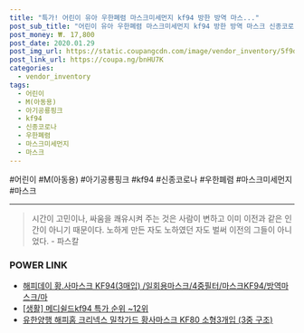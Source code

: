 ```yaml
--- 
title: "특가! 어린이 유아 우한폐렴 마스크미세먼지 kf94 방한 방역 마스..." 
post_sub_title: "어린이 유아 우한폐렴 마스크미세먼지 kf94 방한 방역 마스크 신종코로나, M(아동용) - 아기공룡핑크" 
post_money: ₩. 17,800 
post_date: 2020.01.29 
post_img_url: https://static.coupangcdn.com/image/vendor_inventory/5f9d/ba45d9027b70b7a63140a20d45e37fdde8086b9db8fcfafb202090d2549d.jpg 
post_link_url: https://coupa.ng/bnHU7K 
categories: 
  - vendor_inventory 
tags: 
  - 어린이 
  - M(아동용) 
  - 아기공룡핑크 
  - kf94 
  - 신종코로나 
  - 우한폐렴 
  - 마스크미세먼지 
  - 마스크 
--- 
```

  #어린이 #M(아동용) #아기공룡핑크 #kf94 #신종코로나 #우한폐렴 #마스크미세먼지 #마스크 
<hr> 

> 시간이 고민이나, 싸움을 쾌유시켜 주는 것은 사람이 변하고 이미 이전과 같은 인간이 아니기 때문이다. 노하게 만든 자도 노하였던 자도 벌써 이전의 그들이 아니었다. - 파스칼 


### POWER LINK

* <a href="https://blog.naver.com/fasyy4321/221790917452" target="_blank">해피데이 황.사마스크 KF94(3매입) /일회용마스크/4중필터/마스크KF94/방역마스크/마</a>
* <a href="https://blog.naver.com/sakai111/221789734221" target="_blank"> [생활] 메디쉴드kf94 특가 순위 ~12위</a>
* <a href="https://blog.naver.com/fasyy4321/221790092958" target="_blank">유한양행 해피홈 크리넥스 밀착가드 황사마스크 KF80 소형3개입 (3중 구조)</a>
